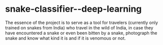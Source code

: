 # snake-classifier--deep-learning
The essence of the project is to serve as a tool for travelers (currently only trained on snakes from India) who travel in the wild of India, in case they have encountered a snake or even been bitten by a snake, photograph the snake and know what kind it is and if it is venomous or not.
